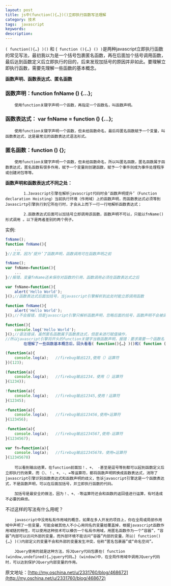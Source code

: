 ```yaml
---
layout: post
title: js中(function(){…})()立即执行函数写法理解
category: 技术
tags:  javascript
keywords: 
description: 
---
```



`( function(){…} )()` 和 (` function (){…} () )`是两种javascript立即执行函数的常见写法，最初我以为是一个括号包裹匿名函数，再在后面加个括号调用函数，最后达到函数定义后立即执行的目的，后来发现加括号的原因并非如此。要理解立即执行函数，需要先理解一些函数的基本概念。



**函数声明、函数表达式、匿名函数**



### 函数声明：function fnName () {…};

        使用function关键字声明一个函数，再指定一个函数名，叫函数声明。

### 函数表达式：  var fnName = function () {…};

        使用function关键字声明一个函数，但未给函数命名，最后将匿名函数赋予一个变量，叫函数表达式，这是最常见的函数表达式语法形式。

### 匿名函数：function () {}; 

        使用function关键字声明一个函数，但未给函数命名，所以叫匿名函数，匿名函数属于函数表达式，匿名函数有很多作用，赋予一个变量则创建函数，赋予一个事件则成为事件处理程序或创建闭包等等。

**函数声明和函数表达式不同之处：**

            1.Javascript引擎在解析javascript代码时会‘函数声明提升’（Function declaration Hoisting）当前执行环境（作用域）上的函数声明，而函数表达式必须等到Javascirtp引擎执行到它所在行时，才会从上而下一行一行地解析函数表达式；

            2.函数表达式后面可以加括号立即调用该函数，函数声明不可以，只能以fnName()形式调用 。以下是两者差别的两个例子。

实例:

```js
fnName();
function fnName(){
    ...
}//正常，因为‘提升’了函数声明，函数调用可在函数声明之前
  
fnName();
var fnName=function(){
    ...
}//报错，变量fnName还未保存对函数的引用，函数调用必须在函数表达式之后
 
var fnName=function(){
    alert('Hello World');
}();//函数表达式后面加括号，当javascript引擎解析到此处时能立即调用函数
 
function fnName(){
    alert('Hello World');
}();//不会报错，但是javascript引擎只解析函数声明，忽略后面的括号，函数声明不会被调用
 
function(){
    console.log('Hello World');    
}();//语法错误，虽然匿名函数属于函数表达式，但是未进行赋值操作，
//所以javascript引擎将开头的function关键字当做函数声明，报错：要求需要一个函数名
        在理解了一些函数基本概念后，回头看看( function(){…} )()和( function (){…} () )这两种立即执行函数的写法，最初我以为是一个括号包裹匿名函数，并后面加个括号立即调用函数，当时不知道为什么要加括号，后来明白，要在函数体后面加括号就能立即调用，则这个函数必须是函数表达式，不能是函数声明。

(function(a){
    console.log(a);   //firebug输出123,使用（）运算符
})(123);
  
(function(a){
    console.log(a);   //firebug输出1234，使用（）运算符
}(1234));
  
!function(a){
    console.log(a);   //firebug输出12345,使用！运算符
}(12345);
  
+function(a){
    console.log(a);   //firebug输出123456,使用+运算符
}(123456);
  
-function(a){
    console.log(a);   //firebug输出1234567,使用-运算符
}(1234567);
  
var fn=function(a){
    console.log(a);   //firebug输出12345678，使用=运算符
}(12345678)
```

        可以看到输出结果，在function前面加！、+、 -甚至是逗号等到都可以起到函数定义后立即执行的效果，而（）、！、+、-、=等运算符，都将函数声明转换成函数表达式，消除了javascript引擎识别函数表达式和函数声明的歧义，告诉javascript引擎这是一个函数表达式，不是函数声明，可以在后面加括号，并立即执行函数的代码。

        加括号是最安全的做法，因为！、+、-等运算符还会和函数的返回值进行运算，有时造成不必要的麻烦。

不过这样的写法有什么用呢？

        javascript中没用私有作用域的概念，如果在多人开发的项目上，你在全局或局部作用域中声明了一些变量，可能会被其他人不小心用同名的变量给覆盖掉，根据javascript函数作用域链的特性，可以使用这种技术可以模仿一个私有作用域，用匿名函数作为一个“容器”，“容器”内部可以访问外部的变量，而外部环境不能访问“容器”内部的变量，所以( function(){…} )()内部定义的变量不会和外部的变量发生冲突，俗称“匿名包裹器”或“命名空间”。

        JQuery使用的就是这种方法，将JQuery代码包裹在( function (window,undefined){…jquery代码…} (window)中，在全局作用域中调用JQuery代码时，可以达到保护JQuery内部变量的作用。

  原文地址：[http://my.oschina.net/u/2331760/blog/468672](http://my.oschina.net/u/2331760/blog/468672) 